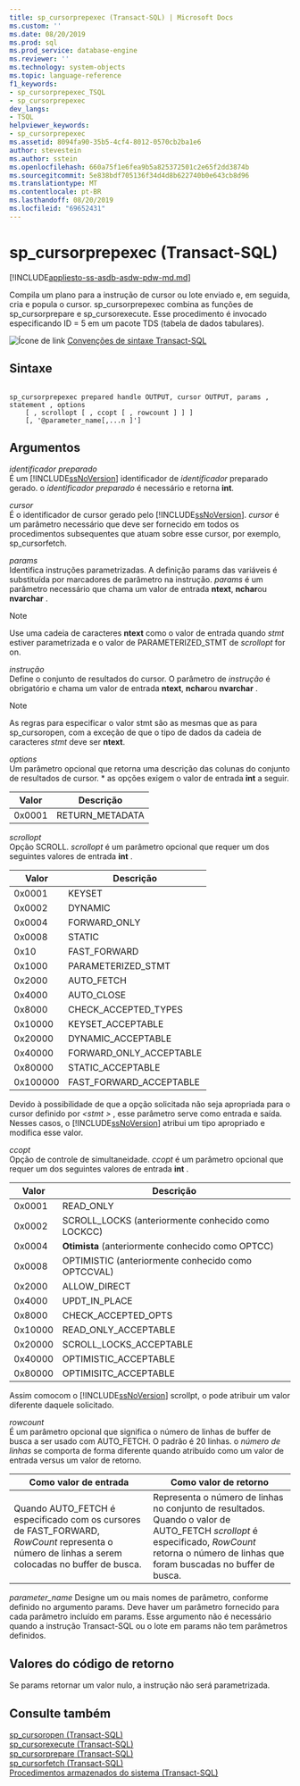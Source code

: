 ```yaml
---
title: sp_cursorprepexec (Transact-SQL) | Microsoft Docs
ms.custom: ''
ms.date: 08/20/2019
ms.prod: sql
ms.prod_service: database-engine
ms.reviewer: ''
ms.technology: system-objects
ms.topic: language-reference
f1_keywords:
- sp_cursorprepexec_TSQL
- sp_cursorprepexec
dev_langs:
- TSQL
helpviewer_keywords:
- sp_cursorprepexec
ms.assetid: 8094fa90-35b5-4cf4-8012-0570cb2ba1e6
author: stevestein
ms.author: sstein
ms.openlocfilehash: 660a75f1e6fea9b5a825372501c2e65f2dd3874b
ms.sourcegitcommit: 5e838bdf705136f34d4d8b622740b0e643cb8d96
ms.translationtype: MT
ms.contentlocale: pt-BR
ms.lasthandoff: 08/20/2019
ms.locfileid: "69652431"
---
```

# <a name="sp_cursorprepexec-transact-sql"></a>sp_cursorprepexec (Transact-SQL)
[!INCLUDE[appliesto-ss-asdb-asdw-pdw-md.md](../../includes/appliesto-ss-asdb-asdw-pdw-md.md)]

  Compila um plano para a instrução de cursor ou lote enviado e, em seguida, cria e popula o cursor. sp_cursorprepexec combina as funções de sp_cursorprepare e sp_cursorexecute. Esse procedimento é invocado especificando ID = 5 em um pacote TDS (tabela de dados tabulares).  
  
 ![Ícone de link](../../database-engine/configure-windows/media/topic-link.gif "Ícone de link") [Convenções de sintaxe Transact-SQL](../../t-sql/language-elements/transact-sql-syntax-conventions-transact-sql.md)  
  
## <a name="syntax"></a>Sintaxe  
  
```  
  
sp_cursorprepexec prepared handle OUTPUT, cursor OUTPUT, params , statement , options  
    [ , scrollopt [ , ccopt [ , rowcount ] ] ]  
    [, '@parameter_name[,...n ]']
```  
  
## <a name="arguments"></a>Argumentos  
 *identificador preparado*  
 É um [!INCLUDE[ssNoVersion](../../includes/ssnoversion-md.md)] identificador de *identificador* preparado gerado. o *identificador preparado* é necessário e retorna **int**.  
  
 *cursor*  
 É o identificador de cursor gerado pelo [!INCLUDE[ssNoVersion](../../includes/ssnoversion-md.md)]. *cursor* é um parâmetro necessário que deve ser fornecido em todos os procedimentos subsequentes que atuam sobre esse cursor, por exemplo, sp_cursorfetch.  
  
 *params*  
 Identifica instruções parametrizadas. A definição params das variáveis é substituída por marcadores de parâmetro na instrução. *params* é um parâmetro necessário que chama um valor de entrada **ntext**, **nchar**ou **nvarchar** .  
  
> [!NOTE]  
>  Use uma cadeia de caracteres **ntext** como o valor de entrada quando *stmt* estiver parametrizada e o valor de PARAMETERIZED_STMT de *scrollopt* for on.  
  
 *instrução*  
 Define o conjunto de resultados do cursor. O parâmetro de *instrução* é obrigatório e chama um valor de entrada **ntext**, **nchar**ou **nvarchar** .  
  
> [!NOTE]  
>  As regras para especificar o valor stmt são as mesmas que as para sp_cursoropen, com a exceção de que o tipo de dados da cadeia de caracteres *stmt* deve ser **ntext**.  
  
 *options*  
 Um parâmetro opcional que retorna uma descrição das colunas do conjunto de resultados de cursor. \* as opções exigem o valor de entrada **int** a seguir.  
  
|Valor|Descrição|  
|-----------|-----------------|  
|0x0001|RETURN_METADATA|  
  
 *scrollopt*  
 Opção SCROLL. *scrollopt* é um parâmetro opcional que requer um dos seguintes valores de entrada **int** .  
  
|Valor|Descrição|  
|-----------|-----------------|  
|0x0001|KEYSET|  
|0x0002|DYNAMIC|  
|0x0004|FORWARD_ONLY|  
|0x0008|STATIC|  
|0x10|FAST_FORWARD|  
|0x1000|PARAMETERIZED_STMT|  
|0x2000|AUTO_FETCH|  
|0x4000|AUTO_CLOSE|  
|0x8000|CHECK_ACCEPTED_TYPES|  
|0x10000|KEYSET_ACCEPTABLE|  
|0x20000|DYNAMIC_ACCEPTABLE|  
|0x40000|FORWARD_ONLY_ACCEPTABLE|  
|0x80000|STATIC_ACCEPTABLE|  
|0x100000|FAST_FORWARD_ACCEPTABLE|  
  
 Devido à possibilidade de que a opção solicitada não seja apropriada para o cursor definido por  *\<stmt >* , esse parâmetro serve como entrada e saída. Nesses casos, o [!INCLUDE[ssNoVersion](../../includes/ssnoversion-md.md)] atribui um tipo apropriado e modifica esse valor.  
  
 *ccopt*  
 Opção de controle de simultaneidade. *ccopt* é um parâmetro opcional que requer um dos seguintes valores de entrada **int** .  
  
|Valor|Descrição|  
|-----------|-----------------|  
|0x0001|READ_ONLY|  
|0x0002|SCROLL_LOCKS (anteriormente conhecido como LOCKCC)|  
|0x0004|**Otimista** (anteriormente conhecido como OPTCC)|  
|0x0008|OPTIMISTIC (anteriormente conhecido como OPTCCVAL)|  
|0x2000|ALLOW_DIRECT|  
|0x4000|UPDT_IN_PLACE|  
|0x8000|CHECK_ACCEPTED_OPTS|  
|0x10000|READ_ONLY_ACCEPTABLE|  
|0x20000|SCROLL_LOCKS_ACCEPTABLE|  
|0x40000|OPTIMISTIC_ACCEPTABLE|  
|0x80000|OPTIMISITC_ACCEPTABLE|  
  
 Assim comocom o [!INCLUDE[ssNoVersion](../../includes/ssnoversion-md.md)] scrollpt, o pode atribuir um valor diferente daquele solicitado.  
  
 *rowcount*  
 É um parâmetro opcional que significa o número de linhas de buffer de busca a ser usado com AUTO_FETCH. O padrão é 20 linhas. o *número de linhas* se comporta de forma diferente quando atribuído como um valor de entrada versus um valor de retorno.  
  
|Como valor de entrada|Como valor de retorno|  
|--------------------|---------------------|  
|Quando AUTO_FETCH é especificado com os cursores de FAST_FORWARD, *RowCount* representa o número de linhas a serem colocadas no buffer de busca.|Representa o número de linhas no conjunto de resultados. Quando o valor de AUTO_FETCH *scrollopt* é especificado, *RowCount* retorna o número de linhas que foram buscadas no buffer de busca.|  

*parameter_name* Designe um ou mais nomes de parâmetro, conforme definido no argumento params.  Deve haver um parâmetro fornecido para cada parâmetro incluído em params. Esse argumento não é necessário quando a instrução Transact-SQL ou o lote em params não tem parâmetros definidos.
  
## <a name="return-code-values"></a>Valores do código de retorno  
 Se params retornar um valor nulo, a instrução não será parametrizada.  
  
## <a name="see-also"></a>Consulte também  
 [sp_cursoropen &#40;Transact-SQL&#41;](../../relational-databases/system-stored-procedures/sp-cursoropen-transact-sql.md)   
 [sp_cursorexecute &#40;Transact-SQL&#41;](../../relational-databases/system-stored-procedures/sp-cursorexecute-transact-sql.md)   
 [sp_cursorprepare &#40;Transact-SQL&#41;](../../relational-databases/system-stored-procedures/sp-cursorprepare-transact-sql.md)   
 [sp_cursorfetch &#40;Transact-SQL&#41;](../../relational-databases/system-stored-procedures/sp-cursorfetch-transact-sql.md)   
 [Procedimentos armazenados do sistema &#40;Transact-SQL&#41;](../../relational-databases/system-stored-procedures/system-stored-procedures-transact-sql.md)  
